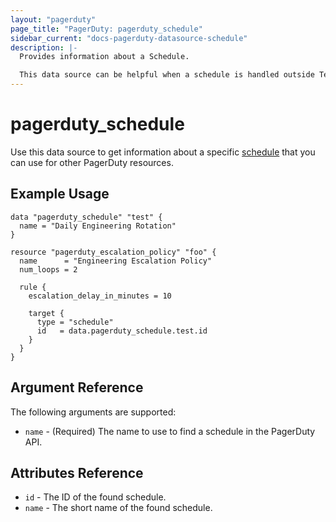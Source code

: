 ```yaml
---
layout: "pagerduty"
page_title: "PagerDuty: pagerduty_schedule"
sidebar_current: "docs-pagerduty-datasource-schedule"
description: |-
  Provides information about a Schedule.

  This data source can be helpful when a schedule is handled outside Terraform, but you still want to reference it in other resources.
---
```


# pagerduty\_schedule

Use this data source to get information about a specific [schedule][1] that you can use for other PagerDuty resources.

## Example Usage

```hcl
data "pagerduty_schedule" "test" {
  name = "Daily Engineering Rotation"
}

resource "pagerduty_escalation_policy" "foo" {
  name      = "Engineering Escalation Policy"
  num_loops = 2

  rule {
    escalation_delay_in_minutes = 10

    target {
      type = "schedule"
      id   = data.pagerduty_schedule.test.id
    }
  }
}
```

## Argument Reference

The following arguments are supported:

* `name` - (Required) The name to use to find a schedule in the PagerDuty API.

## Attributes Reference
* `id` - The ID of the found schedule.
* `name` - The short name of the found schedule.

[1]: https://developer.pagerduty.com/api-reference/reference/REST/openapiv3.json/paths/~1schedules~1%7Bid%7D/get
